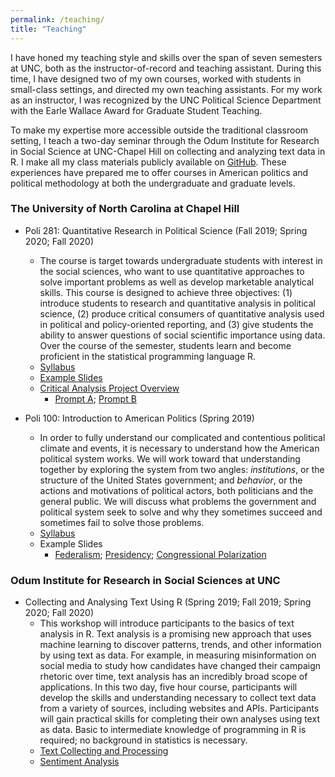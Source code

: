 ```yaml
---
permalink: /teaching/
title: "Teaching"
---
```


I have honed my teaching style and skills over the span of seven semesters at UNC, both as the instructor-of-record and teaching assistant. During this time, I have designed two of my own courses, worked with students in small-class settings, and directed my own teaching assistants. For my work as an instructor, I was recognized by the UNC Political Science Department with the Earle Wallace Award for Graduate Student Teaching.

To make my expertise more accessible outside the traditional classroom setting, I teach a two-day seminar through the Odum Institute for Research in Social Science at UNC-Chapel Hill on collecting and analyzing text data in R. I make all my class materials publicly available on [GitHub](https://github.com/porter-rachel/odum_text_fall_2019/tree/master/Dropbox/Rachel/Text_Class). These experiences have prepared me to offer courses in American politics and political methodology at both the undergraduate and graduate levels.

### The University of North Carolina at Chapel Hill
- Poli 281: Quantitative Research in Political Science (Fall 2019; Spring 2020; Fall 2020)
    -  The course is target towards undergraduate students with interest in the social sciences, who want to use quantitative approaches to solve important problems as well as develop marketable analytical skills. This course is designed to achieve three objectives: (1) introduce students to research and quantitative analysis in political science, (2) produce critical consumers of quantitative analysis used in political and policy-oriented reporting, and (3) give students the ability to answer questions of social scientific importance using data. Over the course of the semester, students learn and become proficient in the statistical programming language R. 
    - [Syllabus](/files/POLI281_Syllabus_copy.pdf)
    - [Example Slides](/files/RegressionPart1.pdf)
    - [Critical Analysis Project Overview](/files/CriticalAnalysisPaper.pdf)
        - [Prompt A](/files/Prompt_A.pdf); [Prompt B](/files/Prompt_B.pdf)
        
- Poli 100: Introduction to American Politics (Spring 2019)
    - In order to fully understand our complicated and contentious political climate and events, it is necessary to understand how the American political system works. We will work toward that understanding together by exploring the system from two angles: *institutions*, or the structure of the United States government; and *behavior*, or the actions and motivations of political actors, both politicians and the general public. We will discuss what problems the government and political system seek to solve and why they sometimes succeed and sometimes fail to solve those problems.
    - [Syllabus](/files/POLI100_Syllabus_copy.pdf)
    - Example Slides
        - [Federalism](/files/Federalism.pdf); 
        [Presidency](/files/Presidency.pdf); [Congressional Polarization](/files/Polarization.pdf)

### Odum Institute for Research in Social Sciences at UNC
- Collecting and Analysing Text Using R (Spring 2019; Fall 2019; Spring 2020; Fall 2020)
    - This workshop will introduce participants to the basics of text analysis in R. Text analysis is a promising new approach that uses machine learning to discover patterns, trends, and other information by using text as data. For example, in measuring misinformation on social media to study how candidates have changed their campaign rhetoric over time, text analysis has an incredibly broad scope of applications. In this two day, five hour course, participants will develop the skills and understanding necessary to collect text data from a variety of sources, including websites and APIs. Participants will gain practical skills for completing their own analyses using text as data. Basic to intermediate knowledge of programming in R is required; no background in statistics is necessary.
    - [Text Collecting and Processing](/files/Text_Analysis_Day1.pdf)
    - [Sentiment Analysis](/files/Text_Analysis_Day2.pdf)